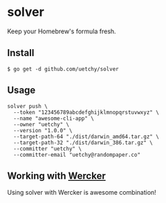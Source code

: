 # solver

Keep your Homebrew's formula fresh.

## Install

```session
$ go get -d github.com/uetchy/solver
```

## Usage

```session
solver push \
  --token "123456789abcdefghijklmnopqrstuvwxyz" \
  --name "awesome-cli-app" \
  --owner "uetchy" \
  --version "1.0.0" \
  --target-path-64 "./dist/darwin_amd64.tar.gz" \
  --target-path-32 "./dist/darwin_386.tar.gz" \
  --committer "uetchy" \
  --committer-email "uetchy@randompaper.co"
```

## Working with [Wercker](http://wercker.com/)

Using solver with Wercker is awesome combination!

